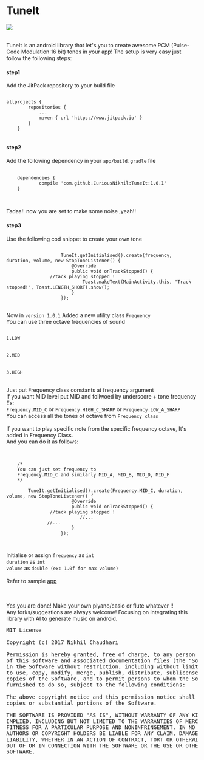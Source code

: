 # TuneIt

[![](https://www.jitpack.io/v/CuriousNikhil/TuneIt.svg)](https://www.jitpack.io/#CuriousNikhil/TuneIt)

<link rel="stylesheet" href="https://fonts.googleapis.com/icon?family=Material+Icons">
<link rel="stylesheet" href="https://code.getmdl.io/1.3.0/material.indigo-pink.min.css">
<script defer src="https://code.getmdl.io/1.3.0/material.min.js"></script><br>
TuneIt is an android library that let's you to create awesome PCM (Pulse-Code Modulation 16 bit) tones in your app!
The setup is very easy just follow the following steps:

<h4>step1</h4>
Add the JitPack repository to your build file
<pre>
<code> 
allprojects {
		repositories {
			...
			maven { url 'https://www.jitpack.io' }
		}
	}
  </code>
</pre>
<h4>step2</h4>
 Add the following dependency in your <code>app/build.gradle</code> file
 <pre>
 <code>
 	dependencies {
	        compile 'com.github.CuriousNikhil:TuneIt:1.0.1'
	}
 </code>
 </pre>
Tadaa!! now you are set to make some noise ,yeah!!


<h4>step3</h4>
Use the following cod snippet to create your own tone
<pre>
<code>
                    TuneIt.getInitialised().create(frequency, duration, volume, new StopToneListener() {
                        @Override
                        public void onTrackStopped() {
			    //tack playing stopped !
                            Toast.makeText(MainActivity.this, "Track stopped!", Toast.LENGTH_SHORT).show();
                        }
                    });
</code>
</pre>

Now in <code>version 1.0.1</code> Added a new utility class <code>Frequency</code><br>
You can use three octave frequencies of sound <br>

<code>
1.LOW 
</code><br>
<code>
2.MID
</code><br>
<code>
3.HIGH
</code><br>

Just put Frequency class constants at frequency argument<br>
If you want MID level put MID and follwoed by underscore + tone frequency <br>
Ex:<br>
<code>Frequency.MID_C</code> or <code>Frequency.HIGH_C_SHARP</code> or <code>Frequency.LOW_A_SHARP</code><br>
You can access all the tones of octave from <code>Frequency class</code><br>
<br>
If you want to play specific note from the specific frequency octave, It's added in Frequency Class.<br>
And you can do it as follows:<br>
<pre>
	<code>
		
	/*
	You can just set frequency to 
	Frequency.MID_C and similarly MID_A, MID_B, MID_D, MID_F
	*/
		
		TuneIt.getInitialised().create(Frequency.MID_C, duration, volume, new StopToneListener() {
                        @Override
                        public void onTrackStopped() {
			    //tack playing stopped !
                           //...
			   //...
                        }
                    });
	
	</code>
</pre>


Initialise or assign 
<code>frequency</code> as <code>int</code><br>
<code>duration</code> as <code>int</code><br>
<code>volume</code> as <code>double (ex: 1.0f for max volume)</code><br><br>
Refer to sample <a href="https://github.com/CuriousNikhil/TuneIt/blob/master/app/src/main/java/xyz/mystikolabs/tuneittest/MainActivity.java">app</a><br><br><br>

Yes you are done! Make your own piyano/casio or flute whatever !!<br>
Any forks/suggestions are always welcome! Focusing on integrating this library with AI to generate music on android.

<pre>
MIT License

Copyright (c) 2017 Nikhil Chaudhari

Permission is hereby granted, free of charge, to any person obtaining a copy
of this software and associated documentation files (the "Software"), to deal
in the Software without restriction, including without limitation the rights
to use, copy, modify, merge, publish, distribute, sublicense, and/or sell
copies of the Software, and to permit persons to whom the Software is
furnished to do so, subject to the following conditions:

The above copyright notice and this permission notice shall be included in all
copies or substantial portions of the Software.

THE SOFTWARE IS PROVIDED "AS IS", WITHOUT WARRANTY OF ANY KIND, EXPRESS OR
IMPLIED, INCLUDING BUT NOT LIMITED TO THE WARRANTIES OF MERCHANTABILITY,
FITNESS FOR A PARTICULAR PURPOSE AND NONINFRINGEMENT. IN NO EVENT SHALL THE
AUTHORS OR COPYRIGHT HOLDERS BE LIABLE FOR ANY CLAIM, DAMAGES OR OTHER
LIABILITY, WHETHER IN AN ACTION OF CONTRACT, TORT OR OTHERWISE, ARISING FROM,
OUT OF OR IN CONNECTION WITH THE SOFTWARE OR THE USE OR OTHER DEALINGS IN THE
SOFTWARE.
</pre>


